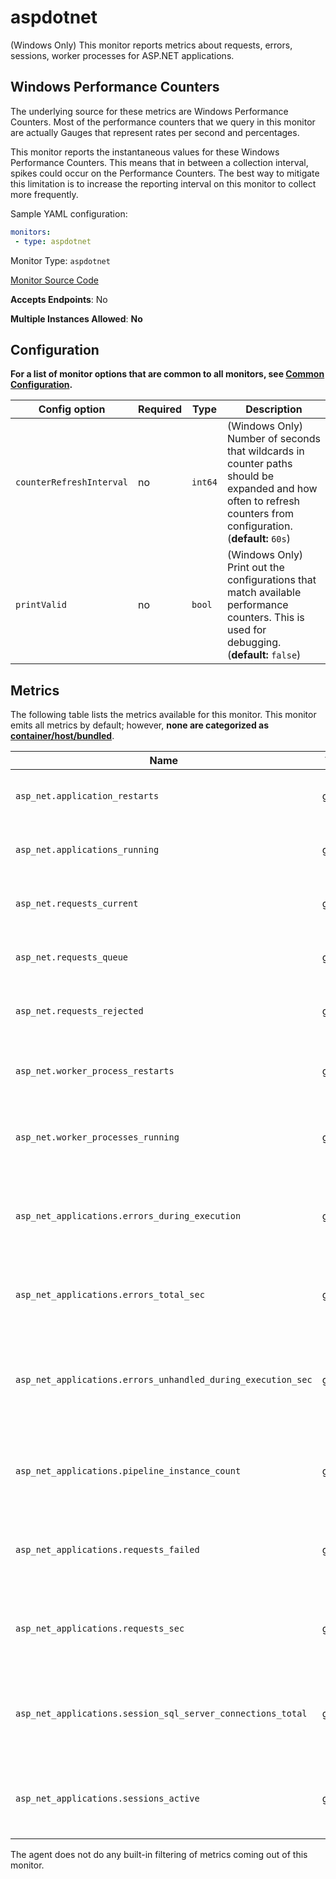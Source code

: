 <!--- GENERATED BY gomplate from scripts/docs/monitor-page.md.tmpl --->

# aspdotnet

(Windows Only) This monitor reports metrics about requests, errors, sessions,
worker processes for ASP.NET applications.

## Windows Performance Counters
The underlying source for these metrics are Windows Performance Counters.
Most of the performance counters that we query in this monitor are actually Gauges
that represent rates per second and percentages.

This monitor reports the instantaneous values for these Windows Performance Counters.
This means that in between a collection interval, spikes could occur on the
Performance Counters.  The best way to mitigate this limitation is to increase
the reporting interval on this monitor to collect more frequently.

Sample YAML configuration:

```yaml
monitors:
 - type: aspdotnet
```


Monitor Type: `aspdotnet`

[Monitor Source Code](https://github.com/signalfx/signalfx-agent/tree/master/internal/monitors/aspdotnet)

**Accepts Endpoints**: No

**Multiple Instances Allowed**: **No**

## Configuration

**For a list of monitor options that are common to all monitors, see [Common
Configuration](../monitor-config.md#common-configuration).**


| Config option | Required | Type | Description |
| --- | --- | --- | --- |
| `counterRefreshInterval` | no | `int64` | (Windows Only) Number of seconds that wildcards in counter paths should be expanded and how often to refresh counters from configuration. (**default:** `60s`) |
| `printValid` | no | `bool` | (Windows Only) Print out the configurations that match available performance counters.  This is used for debugging. (**default:** `false`) |


## Metrics

The following table lists the metrics available for this monitor.
This monitor emits all metrics by default; however, **none are categorized as [container/host/bundled](https://docs.signalfx.com/en/latest/admin-guide/usage.html#about-custom-bundled-and-high-resolution-metrics)**.


| Name | Type | Description |
| ---  | ---  | ---         |
| `asp_net.application_restarts` | gauge | Count of ASP.NET application restarts. |
| `asp_net.applications_running` | gauge | Number of running ASP.NET applications. |
| `asp_net.requests_current` | gauge | Current number of ASP.NET requests. |
| `asp_net.requests_queue` | gauge | Number of queued ASP.NET requests. |
| `asp_net.requests_rejected` | gauge | Count of rejected ASP.NET requests. |
| `asp_net.worker_process_restarts` | gauge | Count of ASP.NET worker process restarts. |
| `asp_net.worker_processes_running` | gauge | Number of running ASP.NET worker processes. |
| `asp_net_applications.errors_during_execution` | gauge | Count of errors encountered by ASP.NET application durring execution. |
| `asp_net_applications.errors_total_sec` | gauge | Error rate per second for the given ASP.NET application. |
| `asp_net_applications.errors_unhandled_during_execution_sec` | gauge | Unhandled error rate per second countered while an ASP.NET application is running. |
| `asp_net_applications.pipeline_instance_count` | gauge | Number of instances in the ASP.NET application pipeline. |
| `asp_net_applications.requests_failed` | gauge | Count of failed requests in the ASP.NET application |
| `asp_net_applications.requests_sec` | gauge | Rate of requests in the ASP.NET application per second. |
| `asp_net_applications.session_sql_server_connections_total` | gauge | Number of connections to microsoft sql server by an ASP.NET application. |
| `asp_net_applications.sessions_active` | gauge | Number of active sessions in the ASP.NET application. |


The agent does not do any built-in filtering of metrics coming out of this
monitor.


